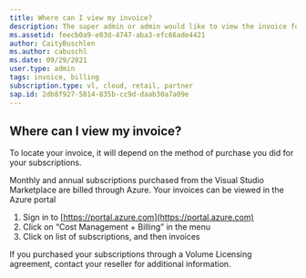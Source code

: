 ```yaml
---
title: Where can I view my invoice?
description: The super admin or admin would like to view the invoice for their agreement
ms.assetid: feecb0a9-e03d-4747-aba3-efc66ade4421
author: CaityBuschlen 
ms.author: cabuschl 
ms.date: 09/29/2021
user.type: admin 
tags: invoice, billing
subscription.type: vl, cloud, retail, partner 
sap.id: 2db8f927-5814-835b-cc9d-daab30a7a09e
---
```


## Where can I view my invoice?

To locate your invoice, it will depend on the method of purchase you did for your subscriptions.

Monthly and annual subscriptions purchased from the Visual Studio Marketplace are billed through Azure. Your invoices can be viewed in the Azure portal
1. Sign in to [https://portal.azure.com](https://portal.azure.com)
2. Click on “Cost Management + Billing” in the menu
3. Click on list of subscriptions, and then invoices

If you purchased your subscriptions through a Volume Licensing agreement, contact your reseller for additional information. 
